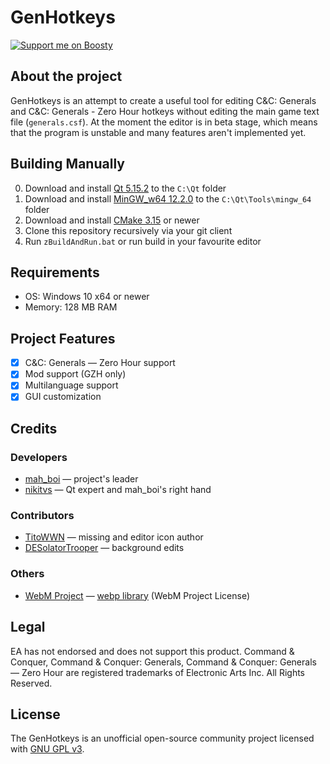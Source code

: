 # GenHotkeys
[![Support me on Boosty](https://img.shields.io/badge/boosty-50₽/month-green.svg?logo=boosty)](https://boosty.to/mah_boi)
## About the project
GenHotkeys is an attempt to create a useful tool for editing C&C: Generals and C&C: Generals - Zero Hour hotkeys without editing the main game text file (`generals.csf`). At the moment the editor is in beta stage, which means that the program is unstable and many features aren't implemented yet.

## Building Manually
0. Download and install [Qt 5.15.2](https://www.qt.io/offline-installers) to the `C:\Qt` folder
1. Download and install [MinGW_w64 12.2.0](https://github.com/brechtsanders/winlibs_mingw/releases/download/12.2.0-14.0.6-10.0.0-ucrt-r2/winlibs-x86_64-posix-seh-gcc-12.2.0-mingw-w64ucrt-10.0.0-r2.7z) to the `C:\Qt\Tools\mingw_64` folder
2. Download and install [CMake 3.15](https://cmake.org/download/) or newer
3. Clone this repository recursively via your git client
4. Run `zBuildAndRun.bat` or run build in your favourite editor

## Requirements
* OS: Windows 10 x64 or newer
* Memory: 128 MB RAM

## Project Features
* [x] C&C: Generals — Zero Hour support
* [x] Mod support (GZH only)
* [x] Multilanguage support
* [x] GUI customization

## Credits
### Developers
* [mah_boi](https://github.com/MahBoiDeveloper) — project's leader
* [nikitvs](https://github.com/nikitvs) — Qt expert and mah_boi's right hand
### Contributors
* [TitoWWN](https://vk.com/artcandc20) — missing and editor icon author
* [DESolatorTrooper](https://www.moddb.com/members/deso3latortro0per/addons) — background edits
### Others
* [WebM Project](https://github.com/webmproject) — [webp library](https://github.com/webmproject/libwebp) (WebM Project License)

## Legal 
EA has not endorsed and does not support this product. Command & Conquer, Command & Conquer: Generals, Command & Conquer: Generals — Zero Hour are registered trademarks of Electronic Arts Inc. All Rights Reserved.

## License
The GenHotkeys is an unofficial open-source community project licensed with [GNU GPL v3](https://github.com/MahBoiDeveloper/GZHHotkeysEditor/blob/main/LICENSE).
